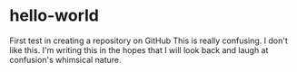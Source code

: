 # hello-world
First test in creating a repository on GitHub
This is really confusing. I don't like this. I'm writing this in the hopes that I will look back and laugh at confusion's whimsical nature.
